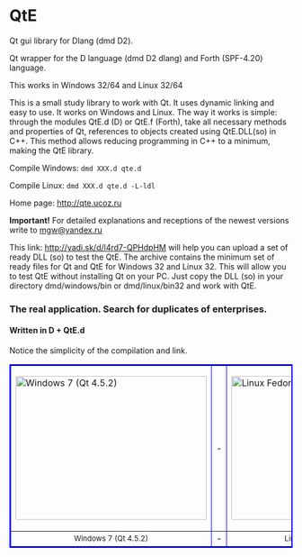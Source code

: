 QtE
===

Qt gui library for Dlang (dmd D2).

Qt wrapper for the D language (dmd D2 dlang) and Forth (SPF-4.20) language.

This works in Windows 32/64 and Linux 32/64 

This is a small study library to work with Qt. It uses dynamic linking and easy to use. 
It works on Windows and Linux. The way it works is simple: through the modules 
QtE.d (D) or QtE.f (Forth), take all necessary methods and properties of Qt, references to objects 
created using QtE.DLL(so) in C++. This method allows reducing programming in C++ to a minimum, 
making the QtE library.

Compile Windows:
  `dmd XXX.d qte.d`

Compile Linux:
  `dmd XXX.d qte.d -L-ldl`

Home page: http://qte.ucoz.ru

<b>Important!</b> For detailed explanations and receptions of the newest versions write to mgw@yandex.ru

This link:
http://yadi.sk/d/l4rd7-QPHdpHM
will help you can upload a set of ready DLL (so) to test the QtE. The archive contains the minimum set of ready files for Qt and QtE for Windows 32 and Linux 32. This will allow you to test QtE without installing Qt on your PC. Just copy the DLL (so) in your directory dmd/windows/bin or dmd/linux/bin32 and work with QtE.

<p align="center"></p><h3>The real application. Search for duplicates of enterprises.</h3><p></p>
<p align="center"></p><h4>Written in <b>D + QtE.d</b></h4><p></p>
<p>Notice the simplicity of the compilation and link.</p>
<table border="2" bordercolor="#0000FF" align="center">
 <tbody><tr> 
 <td> 
 <p><a href="http://qte.ucoz.ru/QtE_win_1.png"><img alt="Windows 7 (Qt 4.5.2)" src="http://qte.ucoz.ru/QtE_win_1.png" width="340" height="255" border="0"></a></p>
 </td>
 <td>
-
 </td>
 <td> 
 <p><a href="http://qte.ucoz.ru/QtE_linux_1.png"><img alt="Linux Fedora 18 (Qt 4.8)" src="http://qte.ucoz.ru/QtE_linux_1.png" width="340" height="255" border="0"></a></p>
 </td>
 </tr>
 <tr> 
 <td> 
 <div align="center"><font size="-1">Windows 7 (Qt 4.5.2)</font></div>
 </td>
 <td>
-
 </td>
 <td> 
 <div align="center"><font size="-1">Linux Fedora 18 (Qt 4.8)</font></div>
 </td>
 </tr>
 </tbody></table>
